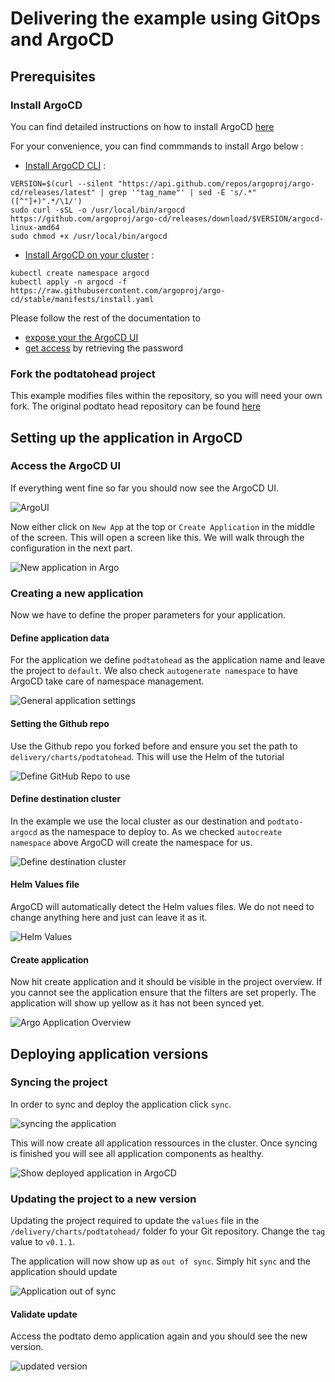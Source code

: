 # Delivering the example using GitOps and ArgoCD

## Prerequisites

### Install ArgoCD

You can find detailed instructions on how to install ArgoCD [here](https://argoproj.github.io/argo-cd/getting_started/)

For your convenience, you can find commmands to install Argo below :

- [Install ArgoCD CLI](https://argoproj.github.io/argo-cd/cli_installation/) :

```
VERSION=$(curl --silent "https://api.github.com/repos/argoproj/argo-cd/releases/latest" | grep '"tag_name"' | sed -E 's/.*"([^"]+)".*/\1/')
sudo curl -sSL -o /usr/local/bin/argocd https://github.com/argoproj/argo-cd/releases/download/$VERSION/argocd-linux-amd64
sudo chmod +x /usr/local/bin/argocd
```

- [Install ArgoCD on your cluster](https://argoproj.github.io/argo-cd/getting_started/#1-install-argo-cd) :

```
kubectl create namespace argocd
kubectl apply -n argocd -f https://raw.githubusercontent.com/argoproj/argo-cd/stable/manifests/install.yaml
```

Please follow the rest of the documentation to

- [expose your the ArgoCD UI](https://argoproj.github.io/argo-cd/getting_started/#3-access-the-argo-cd-api-server)
- [get access](https://argoproj.github.io/argo-cd/getting_started/#4-login-using-the-cli) by retrieving the password

### Fork the podtatohead project

This example modifies files within the repository, so you will need your own
fork. The original podtato head repository can be found
[here](https://github.com/cncf/podtatohead)

## Setting up the application in ArgoCD

### Access the ArgoCD UI

If everything went fine so far you should now see the ArgoCD UI.

![ArgoUI](images/argo1.png)

Now either click on ```New App``` at the top or ```Create Application``` in the
middle of the screen. This will open a screen like this. We will walk through
the configuration in the next part.

![New application in Argo](images/argoNewProject.png)

### Creating a new application

Now we have to define the proper parameters for your application.

#### Define application data

For the application we define ```podtatohead``` as the application name and leave
the project to ```default```.  We also check ```autogenerate namespace``` to
have ArgoCD take care of namespace management.

![General application settings](images/argoGeneral.png)

#### Setting the Github repo

Use the Github repo you forked before and ensure you set the path to ```
delivery/charts/podtatohead```. This will use the Helm of the tutorial

![Define GitHub Repo to use](images/argoGithub.png)

#### Define destination cluster

In the example we use the local cluster as our destination and
```podtato-argocd``` as the namespace to deploy to. As we checked ```autocreate
namespace``` above ArgoCD will create the namespace for us.

![Define destination cluster](images/argoDestination.png)

#### Helm Values file

ArgoCD will automatically detect the Helm values files. We do not need to change
anything here and just can leave it as it.

![Helm Values](images/argoHelm.png)

#### Create application

Now hit create application and it should be visible in the project overview. If
you cannot see the application ensure that the filters are set properly. The
application will show up yellow as it has not been synced yet.

![Argo Application Overview](images/argoApps.png)

## Deploying application versions

### Syncing the project

In order to sync and deploy the application click ```sync```.

![syncing the application](images/argoSynchronize.png)

This will now
create all application ressources in the cluster. Once syncing is finished you
will see all application components as healthy.

![Show deployed application in ArgoCD](images/argoDeployment.png)

### Updating the project to a new version

Updating the project required to update the ```values``` file in the
```/delivery/charts/podtatohead/``` folder fo your Git
repository. Change the ```tag``` value to ```v0.1.1```.

The application will now show up as ```out of sync```. Simply hit ```sync``` and
the application should update

![Application out of sync](images/argoOutOfSync.png)

#### Validate update

Access the podtato demo application again and you should see the new version.

![updated version](images/podTatoUpdate.png)
